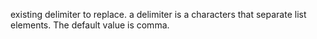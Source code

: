 existing delimiter to replace. a delimiter is a characters that separate list elements. The default value is comma.
